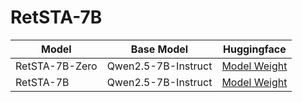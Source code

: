 # RetSTA-7B
| Model          | Base Model  |  Huggingface |
| -----------    | ----------- |  ----------- |
| RetSTA-7B-Zero | Qwen2.5-7B-Instruct  | [Model Weight](https://huggingface.co/AB-Story/RetSTA-7B-Zero)       |
| RetSTA-7B      | Qwen2.5-7B-Instruct  | [Model Weight](https://huggingface.co/AB-Story/RetSTA-7B)        |
